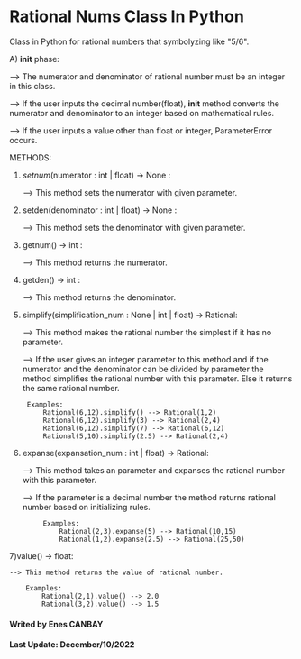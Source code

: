 # Rational Nums Class In Python

Class in Python for rational numbers that symbolyzing like "5/6".

A) __init__ phase:

--> The numerator and denominator of rational number must be an integer in this class.

--> If the user inputs the decimal number(float), __init__ method converts the numerator and denominator to an integer based on mathematical rules.

--> If the user inputs a value other than float or integer, ParameterError occurs.


METHODS:

1) *setnum*(numerator : int | float) -> None :

    --> This method sets the numerator with given parameter.

2) setden(denominator : int | float) -> None :

    --> This method sets the denominator with given parameter.

3) getnum() -> int :

    --> This method returns the numerator.

4) getden() -> int :

    --> This method returns the denominator.

5) simplify(simplification_num : None | int | float) -> Rational:

    --> This method makes the rational number the simplest if it has no parameter.

    --> If the user gives an integer parameter to this method and if the numerator and the denominator can be divided by parameter
        the method simplifies the rational number with this parameter. Else it returns the same rational number.

        Examples:
            Rational(6,12).simplify() --> Rational(1,2)
            Rational(6,12).simplify(3) --> Rational(2,4)
            Rational(6,12).simplify(7) --> Rational(6,12)
            Rational(5,10).simplify(2.5) --> Rational(2,4)

6) expanse(expansation_num : int | float) -> Rational:

     --> This method takes an parameter and expanses the rational number with this parameter.

     --> If the parameter is a decimal number the method returns rational number based on initializing rules.

            Examples:
                Rational(2,3).expanse(5) --> Rational(10,15)
                Rational(1,2).expanse(2.5) --> Rational(25,50)

7)value() -> float:

    --> This method returns the value of rational number.

        Examples:
            Rational(2,1).value() --> 2.0
            Rational(3,2).value() --> 1.5




#### Writed by Enes CANBAY
#### Last Update: December/10/2022
